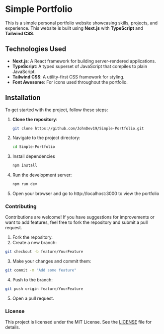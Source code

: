 # Simple Portfolio

This is a simple personal portfolio website showcasing skills, projects, and experience. This website is built using **Next.js** with **TypeScript** and **Tailwind CSS**.

## Technologies Used

- **Next.js**: A React framework for building server-rendered applications.
- **TypeScript**: A typed superset of JavaScript that compiles to plain JavaScript.
- **Tailwind CSS**: A utility-first CSS framework for styling.
- **Font Awesome**: For icons used throughout the portfolio.

## Installation

To get started with the project, follow these steps:

1. **Clone the repository**:
   ```bash
   git clone https://github.com/JohnDev19/Simple-Portfolio.git
   ```

2. Navigate to the project directory:
   ```bash
   cd Simple-Portfolio
   ```

3. Install dependencies
   ```bash
   npm install
   ```

4. Run the development server:
   ```bash
   npm run dev
   ```

5. Open your browser and go to http://localhost:3000 to view the portfolio

### Contributing
Contributions are welcome! If you have suggestions for improvements or want to add features, feel free to fork the repository and submit a pull request.

1. Fork the repository.
2. Create a new branch:
```bash
git checkout -b feature/YourFeature
```

3. Make your changes and commit them:
```bash
git commit -m "Add some feature"
```

4. Push to the branch:
```bash
git push origin feature/YourFeature
```

5. Open a pull request.

### License
This project is licensed under the MIT License. See the [LICENSE](LICENSE) file for details.
   
